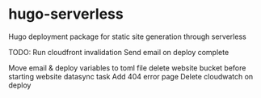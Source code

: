 # hugo-serverless
Hugo deployment package for static site generation through serverless


TODO:
Run cloudfront invalidation
Send email on deploy complete

Move email & deploy variables to toml file
delete website bucket before starting website datasync task
Add 404 error page
Delete cloudwatch on deploy
